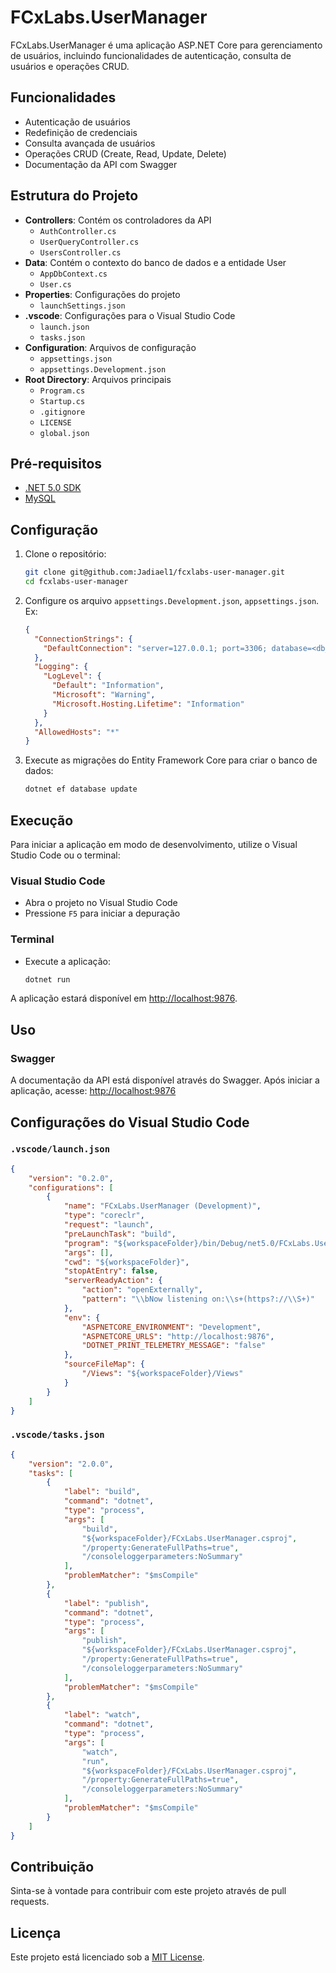 # FCxLabs.UserManager

FCxLabs.UserManager é uma aplicação ASP.NET Core para gerenciamento de usuários, incluindo funcionalidades de autenticação, consulta de usuários e operações CRUD.

## Funcionalidades

- Autenticação de usuários
- Redefinição de credenciais
- Consulta avançada de usuários
- Operações CRUD (Create, Read, Update, Delete)
- Documentação da API com Swagger

## Estrutura do Projeto

- **Controllers**: Contém os controladores da API
  - `AuthController.cs`
  - `UserQueryController.cs`
  - `UsersController.cs`
- **Data**: Contém o contexto do banco de dados e a entidade User
  - `AppDbContext.cs`
  - `User.cs`
- **Properties**: Configurações do projeto
  - `launchSettings.json`
- **.vscode**: Configurações para o Visual Studio Code
  - `launch.json`
  - `tasks.json`
- **Configuration**: Arquivos de configuração
  - `appsettings.json`
  - `appsettings.Development.json`
- **Root Directory**: Arquivos principais
  - `Program.cs`
  - `Startup.cs`
  - `.gitignore`
  - `LICENSE`
  - `global.json`

## Pré-requisitos

- [.NET 5.0 SDK](https://dotnet.microsoft.com/download/dotnet/5.0)
- [MySQL](https://www.mysql.com/)

## Configuração

1. Clone o repositório:
   ```sh
   git clone git@github.com:Jadiael1/fcxlabs-user-manager.git
   cd fcxlabs-user-manager
   ```

2. Configure os arquivo `appsettings.Development.json`, `appsettings.json`. Ex:
   ```json
   {
     "ConnectionStrings": {
       "DefaultConnection": "server=127.0.0.1; port=3306; database=<db_name>; uid=<db_user>; password=<db_password>"
     },
     "Logging": {
       "LogLevel": {
         "Default": "Information",
         "Microsoft": "Warning",
         "Microsoft.Hosting.Lifetime": "Information"
       }
     },
     "AllowedHosts": "*"
   }
   ```

3. Execute as migrações do Entity Framework Core para criar o banco de dados:
   ```sh
   dotnet ef database update
   ```

## Execução

Para iniciar a aplicação em modo de desenvolvimento, utilize o Visual Studio Code ou o terminal:

### Visual Studio Code

- Abra o projeto no Visual Studio Code
- Pressione `F5` para iniciar a depuração

### Terminal

- Execute a aplicação:
  ```sh
  dotnet run
  ```

A aplicação estará disponível em [http://localhost:9876](http://localhost:9876).

## Uso

### Swagger

A documentação da API está disponível através do Swagger. Após iniciar a aplicação, acesse:
[http://localhost:9876](http://localhost:9876)

## Configurações do Visual Studio Code

### `.vscode/launch.json`

```json
{
    "version": "0.2.0",
    "configurations": [
        {
            "name": "FCxLabs.UserManager (Development)",
            "type": "coreclr",
            "request": "launch",
            "preLaunchTask": "build",
            "program": "${workspaceFolder}/bin/Debug/net5.0/FCxLabs.UserManager.dll",
            "args": [],
            "cwd": "${workspaceFolder}",
            "stopAtEntry": false,
            "serverReadyAction": {
                "action": "openExternally",
                "pattern": "\\bNow listening on:\\s+(https?://\\S+)"
            },
            "env": {
                "ASPNETCORE_ENVIRONMENT": "Development",
                "ASPNETCORE_URLS": "http://localhost:9876",
                "DOTNET_PRINT_TELEMETRY_MESSAGE": "false"
            },
            "sourceFileMap": {
                "/Views": "${workspaceFolder}/Views"
            }
        }
    ]
}
```

### `.vscode/tasks.json`

```json
{
    "version": "2.0.0",
    "tasks": [
        {
            "label": "build",
            "command": "dotnet",
            "type": "process",
            "args": [
                "build",
                "${workspaceFolder}/FCxLabs.UserManager.csproj",
                "/property:GenerateFullPaths=true",
                "/consoleloggerparameters:NoSummary"
            ],
            "problemMatcher": "$msCompile"
        },
        {
            "label": "publish",
            "command": "dotnet",
            "type": "process",
            "args": [
                "publish",
                "${workspaceFolder}/FCxLabs.UserManager.csproj",
                "/property:GenerateFullPaths=true",
                "/consoleloggerparameters:NoSummary"
            ],
            "problemMatcher": "$msCompile"
        },
        {
            "label": "watch",
            "command": "dotnet",
            "type": "process",
            "args": [
                "watch",
                "run",
                "${workspaceFolder}/FCxLabs.UserManager.csproj",
                "/property:GenerateFullPaths=true",
                "/consoleloggerparameters:NoSummary"
            ],
            "problemMatcher": "$msCompile"
        }
    ]
}
```

## Contribuição

Sinta-se à vontade para contribuir com este projeto através de pull requests.

## Licença

Este projeto está licenciado sob a [MIT License](LICENSE).

